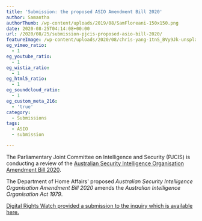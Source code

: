 ```yaml
---
title: 'Submission: the proposed ASIO Amendment Bill 2020'
author: Samantha
authorThumb: /wp-content/uploads/2019/08/SamFloreani-150x150.png
date: 2020-08-25T04:14:08+00:00
url: /2020/08/25/submission-pjcis-proposed-asio-bill-2020/
featureImage: /wp-content/uploads/2020/08/chris-yang-1tnS_BVy9Jk-unsplash-1.jpg
eg_vimeo_ratio:
  - 1
eg_youtube_ratio:
  - 1
eg_wistia_ratio:
  - 1
eg_html5_ratio:
  - 1
eg_soundcloud_ratio:
  - 1
eg_custom_meta_216:
  - 'true'
category:
  - Submissions
tags:
  - ASIO
  - submission

---
```

The Parliamentary Joint Committee on Intelligence and Security (PJCIS) is conducting a review of the [Australian Security Intelligence Organisation Amendment Bill 2020][1].

The Department of Home Affairs' proposed _Australian Security Intelligence Organisation Amendment Bill 2020_ amends the _Australian Intelligence Organisation Act 1979_.

[Digital Rights Watch provided a submission to the inquiry which is available here.][2]

 [1]: https://www.aph.gov.au/Parliamentary_Business/Bills_Legislation/Bills_Search_Results/Result?bId=r6554
 [2]: /wp-content/uploads/2020/08/DRW_SubmissionPJCIS_-ASIOAmendmentsBill_June2020.pdf
